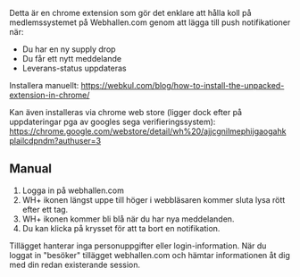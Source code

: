 Detta är en chrome extension som gör det enklare att hålla koll på medlemssystemet på Webhallen.com genom att lägga till push notifikationer när:

* Du har en ny supply drop
* Du får ett nytt meddelande
* Leverans-status uppdateras

Installera manuellt: https://webkul.com/blog/how-to-install-the-unpacked-extension-in-chrome/

Kan även installeras via chrome web store (ligger dock efter på uppdateringar pga av googles sega verifieringssystem): https://chrome.google.com/webstore/detail/wh%20/ajjcgnilmephijgaogahkplailcdpndm?authuser=3


## Manual

1. Logga in på webhallen.com
2. WH+ ikonen längst uppe till höger i webbläsaren kommer sluta lysa rött efter ett tag.
3. WH+ ikonen kommer bli blå när du har nya meddelanden.
4. Du kan klicka på krysset för att ta bort en notifikation.

Tillägget hanterar inga personuppgifter eller login-information. När du loggat in "besöker" tillägget webhallen.com och hämtar informationen åt dig med din redan existerande session.

